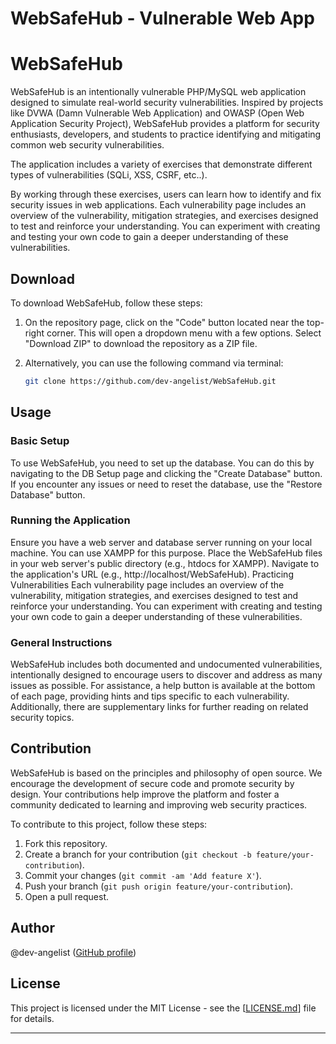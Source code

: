 # WebSafeHub - Vulnerable Web App              

# WebSafeHub

WebSafeHub is an intentionally vulnerable PHP/MySQL web application designed to simulate real-world security vulnerabilities. Inspired by projects like DVWA (Damn Vulnerable Web Application) and OWASP (Open Web Application Security Project), WebSafeHub provides a platform for security enthusiasts, developers, and students to practice identifying and mitigating common web security vulnerabilities.

The application includes a variety of exercises that demonstrate different types of vulnerabilities (SQLi, XSS, CSRF, etc..).

By working through these exercises, users can learn how to identify and fix security issues in web applications. Each vulnerability page includes an overview of the vulnerability, mitigation strategies, and exercises designed to test and reinforce your understanding. You can experiment with creating and testing your own code to gain a deeper understanding of these vulnerabilities.

## Download

To download WebSafeHub, follow these steps:

1. On the repository page, click on the "Code" button located near the top-right corner. This will open a dropdown menu with a few options. Select "Download ZIP" to download the repository as a ZIP file.
2. Alternatively, you can use the following command via terminal:

   ```sh
   git clone https://github.com/dev-angelist/WebSafeHub.git

## Usage
### Basic Setup
To use WebSafeHub, you need to set up the database. You can do this by navigating to the DB Setup page and clicking the "Create Database" button. If you encounter any issues or need to reset the database, use the "Restore Database" button.

### Running the Application
Ensure you have a web server and database server running on your local machine. You can use XAMPP for this purpose.
Place the WebSafeHub files in your web server's public directory (e.g., htdocs for XAMPP).
Navigate to the application's URL (e.g., http://localhost/WebSafeHub).
Practicing Vulnerabilities
Each vulnerability page includes an overview of the vulnerability, mitigation strategies, and exercises designed to test and reinforce your understanding. You can experiment with creating and testing your own code to gain a deeper understanding of these vulnerabilities.

### General Instructions
WebSafeHub includes both documented and undocumented vulnerabilities, intentionally designed to encourage users to discover and address as many issues as possible. For assistance, a help button is available at the bottom of each page, providing hints and tips specific to each vulnerability. Additionally, there are supplementary links for further reading on related security topics.

## Contribution
WebSafeHub is based on the principles and philosophy of open source. We encourage the development of secure code and promote security by design. Your contributions help improve the platform and foster a community dedicated to learning and improving web security practices.

To contribute to this project, follow these steps:

1. Fork this repository.
2. Create a branch for your contribution (`git checkout -b feature/your-contribution`).
3. Commit your changes (`git commit -am 'Add feature X'`).
4. Push your branch (`git push origin feature/your-contribution`).
5. Open a pull request.

## Author

@dev-angelist ([GitHub profile](https://github.com/dev-angelist)) 


## License

This project is licensed under the MIT License - see the [[LICENSE.md](https://github.com/dev-angelist/WebSafeHub---Vulnerable-Web-App/blob/main/LICENSE)] file for details.

--- 
